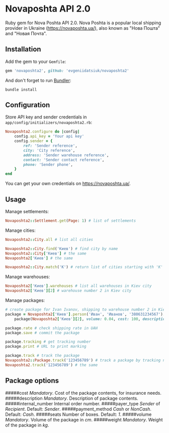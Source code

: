 # Novaposhta API 2.0

Ruby gem for Nova Poshta API 2.0.
Nova Poshta is a popular local shipping provider in Ukraine (https://novaposhta.ua/), also known as "Нова Пошта" and "Новая Почта".

## Installation

Add the gem to your `Gemfile`:

```ruby
gem 'novaposhta2', github: 'evgeniidatsiuk/novaposhta2'
```

And don't forget to run [Bundler](http://bundler.io/):

```shell
bundle install
```

## Configuration

Store API key and sender credentials in `app/config/initializers/novaposhta2.rb`:

```ruby
Novaposhta2.configure do |config|
    config.api_key = 'Your api key'
    config.sender = {
        ref: 'Sender reference',
        city: 'City reference',
        address: 'Sender warehouse reference',
        contact: 'Sender contact reference',
        phone: 'Sender phone',
    }
end
```

You can get your own credentials on https://novaposhta.ua/.

## Usage

Manage settlements:

```ruby
Novaposhta2::Settlement.get(Page: 1) # list of settlements
```

Manage cities:

```ruby
Novaposhta2::City.all # list all cities

Novaposhta2::City.find('Киев') # find city by name
Novaposhta2::City['Киев'] # the same
Novaposhta2['Киев'] # the same

Novaposhta2::City.match('К') # return list of cities starting with 'К'
```

Manage warehouses:

```ruby
Novaposhta2['Киев'].warehouses # list all warehouses in Kiev city
Novaposhta2['Киев'][2] # warehouse number 2 in Kiev city
```

Manage packages:

```ruby
# create package for Ivan Ivanov, shipping to warehouse number 2 in Kiev.
package = Novaposhta2['Киев'].person('Иван', 'Иванов', '380631234567').
    package(Novaposhta2['Киев'][2], volume: 0.04, cost: 100, description: 'Бомба')

package.rate # check shipping rate in UAH
package.save # commit the package

package.tracking # get tracking number
package.print # URL to print marking

package.track # track the package
Novaposhta2::Package.track('123456789') # track a package by tracking number
Novaposhta2.track('123456789') # the same
```

## Package options
#####cost
*Mandatory*. Cost of the package contents, for insurance needs.
#####description
*Mandatory*. Description of package contents.
#####internal_number
Internal order number.
#####payer_type
*Sender* of *Recipient*. Default: *Sender*.
#####payment_method
*Cash* or *NonCash*. Default: *Cash*.
#####seats
Number of boxes. Default: *1*.
#####volume
*Mandatory*. Volume of the package in *cm*.
#####weight
*Mandatory*. Weight of the package in *kg*.
